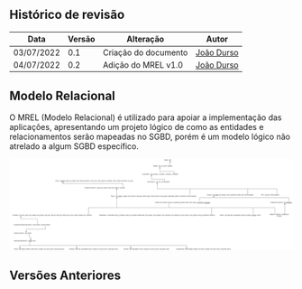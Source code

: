 ## Histórico de revisão

| Data       | Versão | Alteração            | Autor                                     |
| ---------- | ------ | -------------------- | ----------------------------------------- |
| 03/07/2022 | 0.1    | Criação do documento | [João Durso](https://github.com/jvsdurso) |
| 04/07/2022 | 0.2    | Adição do MREL v1.0  | [João Durso](https://github.com/jvsdurso) |

## Modelo Relacional

O MREL (Modelo Relacional) é utilizado para apoiar a implementação das aplicações, apresentando um projeto lógico de como as entidades e relacionamentos serão mapeadas no SGBD, porém é um modelo lógico não atrelado a algum SGBD específico.

![MREL v1.0](../assets/images/MREL/MREL.png)

## Versões Anteriores
